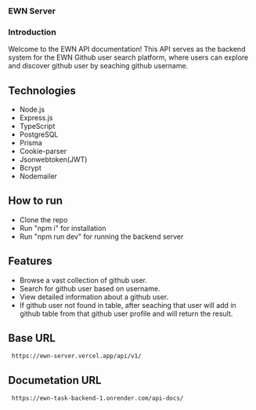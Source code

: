 ### EWN Server

### Introduction

Welcome to the EWN API documentation! This API serves as the backend system for the EWN Github user search platform, where users can explore and discover github user by seaching github username.

## Technologies

- Node.js
- Express.js
- TypeScript
- PostgreSQL
- Prisma
- Cookie-parser
- Jsonwebtoken(JWT)
- Bcrypt
- Nodemailer

## How to run

- Clone the repo
- Run "npm i" for installation
- Run "npm run dev" for running the backend server

## Features

- Browse a vast collection of github user.
- Search for github user based on username.
- View detailed information about a github user.
- If github user not found in table, after seaching that user will add in github table from that github user profile and will return the result. 

## Base URL

```
 https://ewn-server.vercel.app/api/v1/
```
## Documetation URL
```
 https://ewn-task-backend-1.onrender.com/api-docs/
```